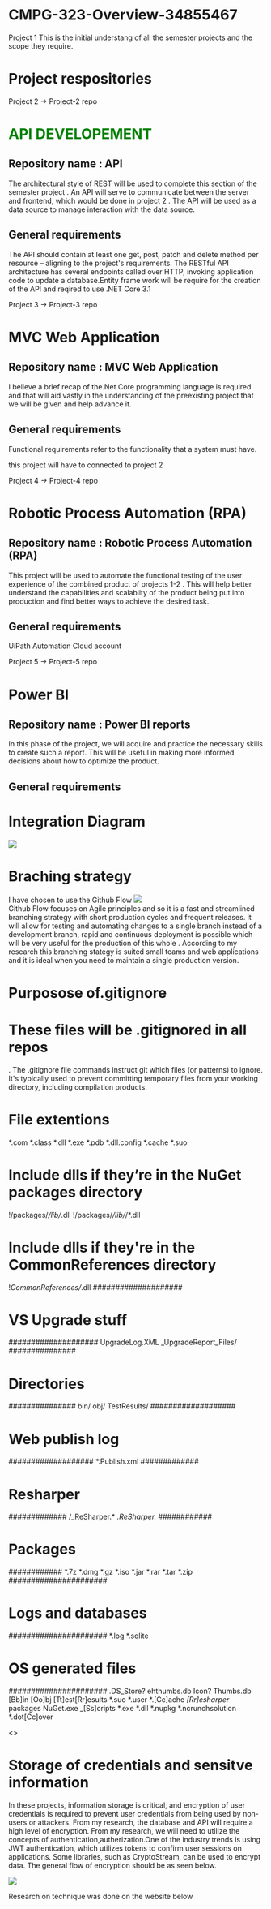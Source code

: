 # CMPG-323-Overview-34855467
Project 1
This is the initial understang of all the semester projects and the scope they require. 
# Project respositories
Project 2 -> Project-2 repo
    <h1 style  =  "color:green;">API DEVELOPEMENT</h1>
    <h2>Repository name : API</h2>
    <p>The architectural style of REST will be used to complete this section of the semester project . An API will serve to communicate between the server and frontend, which would be done in project 2 . The API will be used as a data source to manage interaction with the data source.</p>
    <h2>General requirements</h2>
    <p>The API should contain at least one get, post, patch and delete method per
resource – aligning to the project's requirements. The RESTful API architecture has several
endpoints called over HTTP, invoking application code to update a database.Entity frame work will be require for the creation of the API and reqired to use  .NET Core 3.1 </p>
Project 3 -> Project-3 repo
    <h1>MVC Web Application</h1>
    <h2>Repository name : MVC Web Application</h2>
    <p>I believe a brief recap of the.Net Core programming language is required and that will aid vastly in the understanding of the preexisting project that we will be given and help advance it. </p>
    <h2>General requirements</h2>
    <p>Functional requirements refer to the functionality that a system must have.  </p>

this project will have to connected to project 2 

Project 4 -> Project-4 repo
<h1>Robotic Process Automation (RPA)</h1>
    <h2>Repository name : Robotic Process Automation (RPA)</h2>
    <p>This project will be used to automate the functional testing of the user experience of the combined product of projects 1-2 . This will help better understand the capabilities and scalablity of the product being put into production and find better ways to achieve the desired task.</p>
    <h2>General requirements</h2>
    <p>
    UiPath Automation Cloud account
     </p>
Project 5 -> Project-5 repo
<h1>Power BI</h1>
    <h2>Repository name : Power BI reports </h2>
    <p>In this phase of the project, we will acquire and practice the necessary skills to create such a report. This will be useful in making more informed decisions about how to optimize the product.</p>
    <h2>General requirements</h2>
   
# Integration Diagram
<img src = "/diagram.jpg"></img>


# Braching strategy
I have chosen to use the Github Flow 
<img src = "/github-flow-branching-model.jpeg"></img>
<br>
Github Flow focuses on Agile principles and so it is a fast and streamlined branching strategy with short production cycles and frequent releases. 
it will allow for  testing and automating changes to a single branch instead of a development branch, rapid and continuous deployment is possible which will be very useful for the production of this whole . According to my research this branching stategy is suited small teams and web applications and it is ideal when you need to maintain a single production version.

# Purposose of.gitignore
<h1> These files will be .gitignored in all repos</h1>
<p>. The .gitignore file commands instruct git which files (or patterns) to ignore. It's typically used to prevent committing temporary files from your working directory, including compilation products.</p>

# File extentions
*.com
*.class
*.dll
*.exe
*.pdb
*.dll.config
*.cache
*.suo
# Include dlls if they’re in the NuGet packages directory
!/packages/*/lib/*.dll
!/packages/*/lib/*/*.dll
# Include dlls if they're in the CommonReferences directory
!*CommonReferences/*.dll
####################
# VS Upgrade stuff #
####################
UpgradeLog.XML
_UpgradeReport_Files/
###############
# Directories #
###############
bin/
obj/
TestResults/
###################
# Web publish log #
###################
*.Publish.xml
#############
# Resharper #
#############
/_ReSharper.*
*.ReSharper.*
############
# Packages #
############
*.7z
*.dmg
*.gz
*.iso
*.jar
*.rar
*.tar
*.zip
######################
# Logs and databases #
######################
*.log
*.sqlite
# OS generated files #
######################
.DS_Store?
ehthumbs.db
Icon?
Thumbs.db
[Bb]in
[Oo]bj
[Tt]est[Rr]esults
*.suo
*.user
*.[Cc]ache
*[Rr]esharper*
packages
NuGet.exe
_[Ss]cripts
*.exe
*.dll
*.nupkg
*.ncrunchsolution
*.dot[Cc]over
<p><link rel="stylesheet" href="https://gist.github.com/indyfromoz/4109296"></p>
<>

# Storage of credentials and sensitve information
<p>In these projects, information storage is critical, and encryption of user credentials is required to prevent user credentials from being used by non-users or attackers. From my research, the database and API will require a high level of encryption. From my research, we will need to utilize the concepts of authentication,autherization.One of the industry trends is using JWT authentication, which utilizes tokens to confirm user sessions on applications. Some libraries, such as CryptoStream, can be used to encrypt data. The general flow of encryption should be as seen below.</p>
<img src = "/secure data.png" ></img>
<p>Research on technique was done on the website below</p>
<link  href ="https://tudip.com/blog-post/how-to-securely-transfer-web-api-data-in-asp-net-core/">
